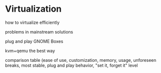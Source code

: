 # Virtualization

how to virtualize efficiently

problems in mainstream solutions

plug and play GNOME Boxes

kvm+qemu the best way

comparison table (ease of use, customization, memory, usage, unforeseen breaks, most stable, plug and play behavior, "set it, forget it" level
